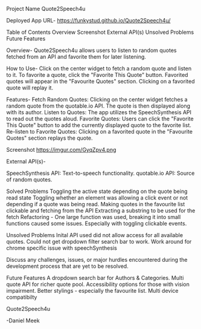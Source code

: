 Project Name
Quote2Speech4u

Deployed App URL-
https://funkystud.github.io/Quote2Speech4u/

Table of Contents
Overview
Screenshot
External API(s)
Unsolved Problems
Future Features

Overview-
Quote2Speech4u allows users to listen to random quotes fetched from an API and favorite them for later listening.

How to Use-
Click on the center widget to fetch a random quote and listen to it.
To favorite a quote, click the "Favorite This Quote" button.
Favorited quotes will appear in the "Favourite Quotes" section. Clicking on a favorited quote will replay it.

Features-
Fetch Random Quotes: Clicking on the center widget fetches a random quote from the quotable.io API. The quote is then displayed along with its author.
Listen to Quotes: The app utilizes the SpeechSynthesis API to read out the quotes aloud.
Favorite Quotes: Users can click the "Favorite This Quote" button to add the currently displayed quote to the favorite list.
Re-listen to Favorite Quotes: Clicking on a favorited quote in the "Favourite Quotes" section replays the quote.

Screenshot
https://imgur.com/GyqZpv4.png

External API(s)-

SpeechSynthesis API: Text-to-speech functionality.
quotable.io API: Source of random quotes.

Solved Problems
Toggling the active state depending on the quote being read state
Toggling whether an element was allowing a click event or not depending if a quote was being read.
Making quotes in the favourite list clickable and fetching from the API
Extracting a substring to be used for the fetch
Refactoring - One large function was used, breaking it into small functions caused some issues. Especially with toggling clickable events.

Unsolved Problems
Inital API used did not allow access for all available quotes.
Could not get dropdown filter search bar to work.
Work around for chrome specific issue with speechSynthesis

Discuss any challenges, issues, or major hurdles encountered during the development process that are yet to be resolved.

Future Features
A dropdown search bar for Authors & Categories.
Multi quote API for richer quote pool.
Accessibility options for those with vision impairment.
Better stylings - especially the favourite list.
Multi device compatibilty

Quote2Speech4u

-Daniel Meek
